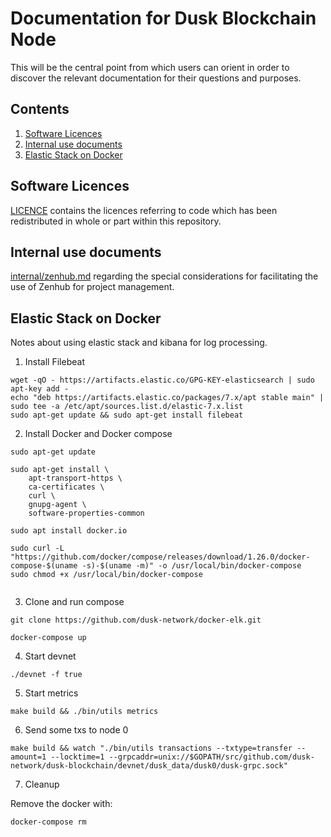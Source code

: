 # Documentation for Dusk Blockchain Node

This will be the central point from which users can orient in order to discover
the relevant documentation for their questions and purposes.

<!-- ToC start -->
##  Contents

   1. [Software Licences](#software-licences)
   1. [Internal use documents](#internal-use-documents)
   1. [Elastic Stack on Docker](#elastic-stack-on-docker)
<!-- ToC end -->

## Software Licences

[LICENCE](./LICENCE) contains the licences referring to code which has been
redistributed in whole or part within this repository.

## Internal use documents

[internal/zenhub.md](./internal/zenhub.md) regarding the special considerations
for facilitating the use of Zenhub for project management.

## Elastic Stack on Docker

Notes about using elastic stack and kibana for log processing.

1. Install Filebeat

```
wget -qO - https://artifacts.elastic.co/GPG-KEY-elasticsearch | sudo apt-key add -
echo "deb https://artifacts.elastic.co/packages/7.x/apt stable main" | sudo tee -a /etc/apt/sources.list.d/elastic-7.x.list
sudo apt-get update && sudo apt-get install filebeat
```

2. Install Docker and Docker compose

```
sudo apt-get update

sudo apt-get install \
    apt-transport-https \
    ca-certificates \
    curl \
    gnupg-agent \
    software-properties-common

sudo apt install docker.io

sudo curl -L "https://github.com/docker/compose/releases/download/1.26.0/docker-compose-$(uname -s)-$(uname -m)" -o /usr/local/bin/docker-compose
sudo chmod +x /usr/local/bin/docker-compose


```

3. Clone and run compose

```
git clone https://github.com/dusk-network/docker-elk.git

docker-compose up
```

4. Start devnet

```
./devnet -f true
```

5. Start metrics

```
make build && ./bin/utils metrics
```

6. Send some txs to node 0

```
make build && watch "./bin/utils transactions --txtype=transfer --amount=1 --locktime=1 --grpcaddr=unix://$GOPATH/src/github.com/dusk-network/dusk-blockchain/devnet/dusk_data/dusk0/dusk-grpc.sock"
```

7. Cleanup

Remove the docker with:

```
docker-compose rm
```
